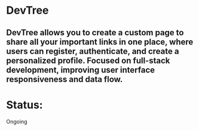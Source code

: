 # DevTree
DevTree allows you to create a custom page to share all your important links in one place, where users can register, authenticate, and create a personalized profile. Focused on full-stack development, improving user interface responsiveness and data flow.
---
# Status:
Ongoing
